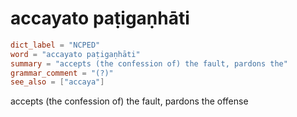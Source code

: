 # accayato paṭigaṇhāti

``` toml
dict_label = "NCPED"
word = "accayato paṭigaṇhāti"
summary = "accepts (the confession of) the fault, pardons the"
grammar_comment = "(?)"
see_also = ["accaya"]
```

accepts (the confession of) the fault, pardons the offense

